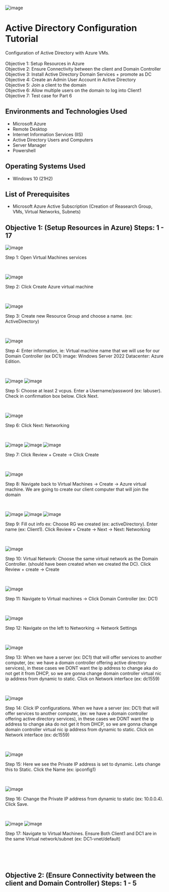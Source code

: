 ![image](https://github.com/user-attachments/assets/e1ca559c-2919-4e84-be36-97a0d9a12f7b)
</p>

<h1>Active Directory Configuration Tutorial</h1>
Configuration of Active Directory with Azure VMs.<br />
<br />
Objective 1: Setup Resources in Azure <br />
Objective 2: Ensure Connectivity between the client and Domain Controller <br />
Objective 3: Install Active Directory Domain Services + promote as DC <br />
Objective 4: Create an Admin User Account in Active Directory <br />
Objective 5: Join a client to the domain <br />
Objective 6: Allow multiple users on the domain to log into Client1<br />
Objective 7: Test case for Part 6 <br />


<h2>Environments and Technologies Used</h2>

- Microsoft Azure 
- Remote Desktop
- Internet Information Services (IIS)
- Active Directory Users and Computers
- Server Manager
- Powershell

<h2>Operating Systems Used </h2>

- Windows 10</b> (21H2)

<h2>List of Prerequisites</h2>

- Microsoft Azure Active Subscription (Creation of Reasearch Group, VMs, Virtual Networks, Subnets)
  
<h2>Objective 1: (Setup Resources in Azure) Steps: 1 - 17</h2>

![image](https://github.com/user-attachments/assets/fa26d93d-513c-4939-8d21-684ac1bb277a)
<p>
Step 1: Open Virtual Machines services
</p>
<br />

![image](https://github.com/user-attachments/assets/ec03abdd-ed64-4f1f-afcf-1d7b015448fa)
<p>
Step 2: Click Create Azure virtual machine
</p>
<br />

![image](https://github.com/user-attachments/assets/02de7ab0-eb5d-44ed-8078-8adfea0242da)
<p>
Step 3: Create new Resource Group and choose a name. (ex: ActiveDirectory)
</p>
<br />

![image](https://github.com/user-attachments/assets/87cfe799-266d-4180-946f-cf5842917948)
<p>
Step 4: Enter information, ie: Virtual machine name that we will use for our Domain Controller (ex DC1) image: Windows Server 2022 Datacenter: Azure Edition.
</p>
<br />

![image](https://github.com/user-attachments/assets/0cbf5f7c-7f45-46b7-8600-ed556bf47f31)
![image](https://github.com/user-attachments/assets/8fb5b250-c76d-465f-9a88-1a3b90ba63e8)<p>
Step 5: Choose at least 2 vcpus. Enter a Username/password (ex: labuser). Check in confirmation box below. Click Next.
</p>
<br />

![image](https://github.com/user-attachments/assets/6162eb01-f30a-43f3-b5aa-289fe14d8bd7)
<p>
Step 6: Click Next: Networking 
</p>
<br />

![image](https://github.com/user-attachments/assets/447acddd-eeff-41b5-a683-840c932c806c)
![image](https://github.com/user-attachments/assets/f54c3061-ebc2-46e5-8f24-de97dd131190)
![image](https://github.com/user-attachments/assets/9cc2ec31-307d-4fab-8477-a47a649562a0)
<p>
Step 7: Click Review + Create -> Click Create
</p>
<br />

![image](https://github.com/user-attachments/assets/129f4e38-e395-40a4-81d0-10faddffbb96)
<p>
Step 8: Navigate back to Virtual Machines -> Create -> Azure virtual machine.  We are going to create our client computer that will join the domain
</p>
<br />

![image](https://github.com/user-attachments/assets/9d99cb2c-fc26-4937-bdc0-c037d525dbb6)
![image](https://github.com/user-attachments/assets/1cc5b2ac-3793-4e78-ab7e-f236e657383d)
![image](https://github.com/user-attachments/assets/a8d8d8d2-4766-4a5e-9acc-d629f09c88d1)
<p>
Step 9: Fill out info ex: Choose RG we created (ex: activeDirectory). Enter name (ex: Client1). Click Review + Create -> Next -> Next: Networking
</p>
<br />

![image](https://github.com/user-attachments/assets/58fe1606-f19a-4aba-be09-1947eff4c748)
<p>
Step 10: Virtual Network: Choose the same virtual network as the Domain Controller. (should have been created when we created the DC). Click Review + create -> Create
</p>
<br />

![image](https://github.com/user-attachments/assets/2e8f19a4-6a40-40b6-a100-511f9c3572cf)
<p>
Step 11: Navigate to Virtual machines -> Click Domain Controller (ex: DC1)
</p>
<br />

![image](https://github.com/user-attachments/assets/8718fc99-e2cc-43e1-aa74-986b9f508f2e)
<p>
Step 12: Navigate on the left to Networking -> Network Settings
</p>
<br />

![image](https://github.com/user-attachments/assets/f3a9b18b-81e0-4b0e-a34f-f2bb209b2058)
<p>
Step 13: When we have a server (ex: DC1) that will offer services to another computer, (ex: we have a domain controller offering active directory services), in these cases we DONT want the ip address to change aka do not get it from DHCP, so we are gonna change domain controller virtual nic ip address from dynamic to static. Click on Network interface (ex: dc1559)
</p>
<br />

![image](https://github.com/user-attachments/assets/0323e40e-db2e-4bc4-abde-60c2df17ade1)
<p>
Step 14: Click IP configurations. When we have a server (ex: DC1) that will offer services to another computer, (ex: we have a domain controller offering active directory services), in these cases we DONT want the ip address to change aka do not get it from DHCP, so we are gonna change domain controller virtual nic ip address from dynamic to static. Click on Network interface (ex: dc1559)
</p>
<br />

![image](https://github.com/user-attachments/assets/6b7c1716-dbc8-4a93-a231-ca5b051bed16)
<p>
Step 15: Here we see the Private IP address is set to dynamic. Lets change this to Static. Click the Name (ex: ipconfig1)
</p>
<br />

![image](https://github.com/user-attachments/assets/03c8c08e-82d3-4f68-9596-14aeac0f7547)
<p>
Step 16: Change the Private IP address from dynamic to static (ex: 10.0.0.4). Click Save.
</p>
<br />

![image](https://github.com/user-attachments/assets/470574a7-eb26-4d7e-9ae5-d217ed2d7642)
![image](https://github.com/user-attachments/assets/7f31d683-9be8-4749-811f-0ece39dd55c9)
<p>
Step 17: Navigate to Virtual Machines. Ensure Both Client1 and DC1 are in the same Virtual network/subnet (ex: DC1-vnet/default)
</p>
<br />
<br />
<br />

<h2>Objective 2: (Ensure Connectivity between the client and Domain Controller) Steps: 1 - 5</h2>
